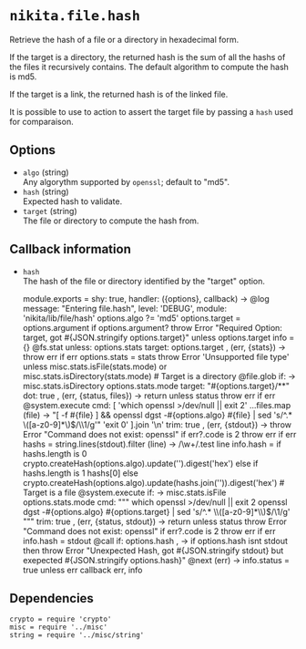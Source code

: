 
# `nikita.file.hash`

Retrieve the hash of a file or a directory in hexadecimal 
form.

If the target is a directory, the returned hash 
is the sum of all the hashs of the files it recursively 
contains. The default algorithm to compute the hash is md5.

If the target is a link, the returned hash is of the linked file.

It is possible to use to action to assert the target file by passing a `hash`
used for comparaison.

## Options

* `algo` (string)   
  Any algorythm supported by `openssl`; default to "md5".
* `hash` (string)   
  Expected hash to validate.
* `target` (string)   
  The file or directory to compute the hash from.

## Callback information

* `hash`   
  The hash of the file or directory identified by the "target" option.

    module.exports = shy: true, handler: ({options}, callback) ->
      @log message: "Entering file.hash", level: 'DEBUG', module: 'nikita/lib/file/hash'
      options.algo ?= 'md5'
      options.target = options.argument if options.argument?
      throw Error "Required Option: target, got #{JSON.stringify options.target}" unless options.target
      info = {}
      @fs.stat
        unless: options.stats
        target: options.target
      , (err, {stats}) ->
        throw err if err
        options.stats = stats
        throw Error 'Unsupported file type' unless misc.stats.isFile(stats.mode) or misc.stats.isDirectory(stats.mode)
      # Target is a directory
      @file.glob
        if: -> misc.stats.isDirectory options.stats.mode
        target: "#{options.target}/**"
        dot: true
      , (err, {status, files}) ->
        return unless status
        throw err if err
        @system.execute
          cmd: [
            'which openssl >/dev/null || exit 2'
            ...files.map (file) -> "[ -f #{file} ] && openssl dgst -#{options.algo} #{file} | sed 's/^.* \\([a-z0-9]*\\)$/\\1/g'"
            'exit 0'
          ].join '\n'
          trim: true
        , (err, {stdout}) ->
          throw Error "Command does not exist: openssl" if err?.code is 2
          throw err if err
          hashs = string.lines(stdout).filter (line) -> /\w+/.test line
          info.hash = if hashs.length is 0
            crypto.createHash(options.algo).update('').digest('hex')
          else if hashs.length is 1
            hashs[0]
          else
            crypto.createHash(options.algo).update(hashs.join('')).digest('hex')
      # Target is a file
      @system.execute
        if: -> misc.stats.isFile options.stats.mode
        cmd: """
        which openssl >/dev/null || exit 2
        openssl dgst -#{options.algo} #{options.target} | sed 's/^.* \\([a-z0-9]*\\)$/\\1/g'
        """
        trim: true
      , (err, {status, stdout}) ->
        return unless status
        throw Error "Command does not exist: openssl" if err?.code is 2
        throw err if err
        info.hash = stdout
      @call
        if: options.hash
      , ->
        if options.hash isnt stdout
        then throw Error "Unexpected Hash, got #{JSON.stringify stdout} but exepected #{JSON.stringify options.hash}"
      @next (err) ->
        info.status = true unless err
        callback err, info

## Dependencies

    crypto = require 'crypto'
    misc = require '../misc'
    string = require '../misc/string'

